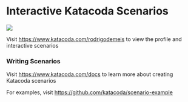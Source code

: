 # Interactive Katacoda Scenarios

[![](http://shields.katacoda.com/katacoda/rodrigodemeis/count.svg)](https://www.katacoda.com/rodrigodemeis "Get your profile on Katacoda.com")

Visit https://www.katacoda.com/rodrigodemeis to view the profile and interactive scenarios

### Writing Scenarios
Visit https://www.katacoda.com/docs to learn more about creating Katacoda scenarios

For examples, visit https://github.com/katacoda/scenario-example
